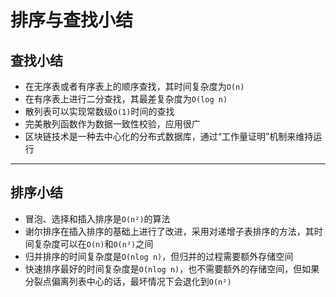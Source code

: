 # 排序与查找小结

## 查找小结

- 在无序表或者有序表上的顺序查找，其时间复杂度为`O(n)`
- 在有序表上进行二分查找，其最差复杂度为`O(log n)`
- 散列表可以实现常数级`O(1)`时间的查找
- 完美散列函数作为数据一致性校验，应用很广
- 区块链技术是一种去中心化的分布式数据库，通过“工作量证明”机制来维持运行

---

## 排序小结

- 冒泡、选择和插入排序是`O(n²)`的算法
- 谢尔排序在插入排序的基础上进行了改进，采用对递增子表排序的方法，其时间复杂度可以在`O(n)`和`O(n²)`之间
- 归并排序的时间复杂度是`O(nlog n)`，但归并的过程需要额外存储空间
- 快速排序最好的时间复杂度是`O(nlog n)`，也不需要额外的存储空间，但如果分裂点偏离列表中心的话，最坏情况下会退化到`O(n²)`

